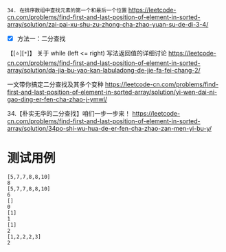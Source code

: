 
`34. 在排序数组中查找元素的第一个和最后一个位置` https://leetcode-cn.com/problems/find-first-and-last-position-of-element-in-sorted-array/solution/zai-pai-xu-shu-zu-zhong-cha-zhao-yuan-su-de-di-3-4/
- [x] 方法一：二分查找

【[:star:][`*`]】 关于 while (left <= right) 写法返回值的详细讨论 https://leetcode-cn.com/problems/find-first-and-last-position-of-element-in-sorted-array/solution/da-jia-bu-yao-kan-labuladong-de-jie-fa-fei-chang-2/

一文带你搞定二分查找及其多个变种 https://leetcode-cn.com/problems/find-first-and-last-position-of-element-in-sorted-array/solution/yi-wen-dai-ni-gao-ding-er-fen-cha-zhao-j-ymwl/

34.【朴实无华的二分查找】咱们一步一步来！ https://leetcode-cn.com/problems/find-first-and-last-position-of-element-in-sorted-array/solution/34po-shi-wu-hua-de-er-fen-cha-zhao-zan-men-yi-bu-y/

# 测试用例

```
[5,7,7,8,8,10]
8
[5,7,7,8,8,10]
6
[]
0
[1]
1
[1]
2
[1,2,2,2,3]
2
```
